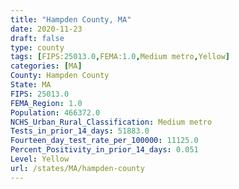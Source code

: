```yaml
---
title: "Hampden County, MA"
date: 2020-11-23
draft: false
type: county
tags: [FIPS:25013.0,FEMA:1.0,Medium metro,Yellow]
categories: [MA]
County: Hampden County
State: MA
FIPS: 25013.0
FEMA_Region: 1.0
Population: 466372.0
NCHS_Urban_Rural_Classification: Medium metro
Tests_in_prior_14_days: 51883.0
Fourteen_day_test_rate_per_100000: 11125.0
Percent_Positivity_in_prior_14_days: 0.051
Level: Yellow
url: /states/MA/hampden-county
---
```



